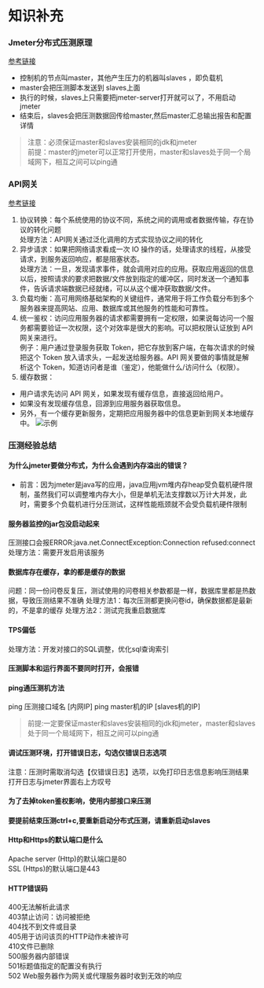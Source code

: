 知识补充
=================  
### Jmeter分布式压测原理
[参考链接](https://blog.csdn.net/weixin_44275820/article/details/108233954)
- 控制机的节点叫master，其他产生压力的机器叫slaves ，即负载机  
- master会把压测脚本发送到 slaves上面  
- 执行的时候，slaves上只需要把jmeter-server打开就可以了，不用启动jmeter  
- 结束后，slaves会把压测数据回传给master,然后master汇总输出报告和配置详情  

> 注意：必须保证master和slaves安装相同的jdk和jmeter  
> 前提：master的jmeter可以正常打开使用，master和slaves处于同一个局域网下，相互之间可以ping通

### API网关
[参考链接](https://vincentruan.github.io/2020/02/27/%E5%BE%AE%E6%9C%8D%E5%8A%A1-API%E7%BD%91%E5%85%B3/)

1. 协议转换：每个系统使用的协议不同，系统之间的调用或者数据传输，存在协议的转化问题  
处理方法：API网关通过泛化调用的方式实现协议之间的转化
2. 异步请求：如果把网络请求看成一次 IO 操作的话，处理请求的线程，从接受请求，到服务返回响应，都是阻塞状态。  
处理方法：一旦，发现请求事件，就会调用对应的应用。获取应用返回的信息以后，按照请求的要求把数据/文件放到指定的缓冲区，同时发送一个通知事件，告诉请求端数据已经就绪，可以从这个缓冲获取数据/文件。
3. 负载均衡：高可用网络基础架构的关键组件，通常用于将工作负载分布到多个服务器来提高网站、应用、数据库或其他服务的性能和可靠性。
4. 统一鉴权：访问应用服务器的请求都需要拥有一定权限，如果说每访问一个服务都需要验证一次权限，这个对效率是很大的影响。可以把权限认证放到 API 网关来进行。  
例子：用户通过登录服务获取 Token，把它存放到客户端，在每次请求的时候把这个 Token 放入请求头，一起发送给服务器。API 网关要做的事情就是解析这个 Token，知道访问者是谁（鉴定），他能做什么/访问什么（权限）。
5. 缓存数据：
- 用户请求先访问 API 网关，如果发现有缓存信息，直接返回给用户。
- 如果没有发现缓存信息，回源到应用服务器获取信息。
- 另外，有一个缓存更新服务，定期把应用服务器中的信息更新到网关本地缓存中。
![示例](https://vincentruan.github.io/2020/02/27/%E5%BE%AE%E6%9C%8D%E5%8A%A1-API%E7%BD%91%E5%85%B3/640-1582786344099.webp)

### 压测经验总结
#### 为什么jmeter要做分布式，为什么会遇到内存溢出的错误？
- 前言：因为jmeter是java写的应用，java应用jvm堆内存heap受负载机硬件限制，虽然我们可以调整堆内存大小，但是单机无法支撑数以万计大并发，此时，需要多个负载机进行分压测试，这样性能瓶颈就不会受负载机硬件限制  

#### 服务器监控的jar包没启动起来
压测接口会报ERROR:java.net.ConnectException:Connection refused:connect  
处理方法：需要开发启用该服务

#### 数据库存在缓存，拿的都是缓存的数据
问题：同一份问卷反复压，测试使用的问卷相关参数都是一样，数据库里都是热数据，导致压测结果不准确
处理方法1：每次压测都更换问卷id，确保数据都是最新的，不是拿的缓存
处理方法2：测试完我重启数据库

#### TPS偏低
处理方法：开发对接口的SQL调整，优化sql查询索引

#### 压测脚本和运行界面不要同时打开，会报错

#### ping通压测机方法
ping 压测接口域名 [内网IP]
ping master机的IP [slaves机的IP]
> 前提:一定要保证master和slaves安装相同的jdk和jmeter，master和slaves处于同一个局域网下，相互之间可以ping通

#### 调试压测环境，打开错误日志，勾选仅错误日志选项
注意：压测时需取消勾选【仅错误日志】选项，以免打印日志信息影响压测结果  
打开日志与jmeter界面右上方叹号

#### 为了去掉token鉴权影响，使用内部接口来压测

#### 要提前结束压测ctrl+c,要重新启动分布式压测，请重新启动slaves

#### Http和Https的默认端口是什么
Apache server (Http)的默认端口是80  
SSL (Https)的默认端口是443

#### HTTP错误码
400无法解析此请求  
403禁止访问：访问被拒绝  
404找不到文件或目录  
405用于访问该页的HTTP动作未被许可  
410文件已删除  
500服务器内部错误  
501标题值指定的配置没有执行  
502 Web服务器作为网关或代理服务器时收到无效的响应  
